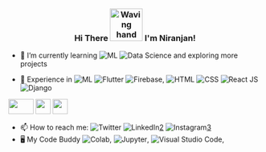 <h3 align="center">
    Hi There
    <img src="https://raw.githubusercontent.com/nixin72/nixin72/master/wave.gif" 
         alt="Waving hand animated gif"
         height="65"
         width="65" />
    I'm Niranjan!
</h3>

<!--
**itsniranjan/itsniranjan** is a ✨ _special_ ✨ repository because its `README.md` (this file) appears on your GitHub profile.

Here are some ideas to get you started:

- 🔭 I’m currently working on  ![Flutter][2.1],  ![Firebase][2.4],  
- 🌱 I’m currently learning ![Flutter][2.1], ![Django][2.2],  ![React][2.3]
- 💬 Ask me about ...
- 📫 How to reach me: 
- You can find me on [![Twitter][1.1]1], or on [![LinkedIn][1.2]2], or on [![Instagram][1.3]3]

- ⚡ Fun fact: 
-->



- 🌱 I’m currently learning ![ML][2.0] ![Data Science][1.9] and exploring more projects 

- 👐 Experience in ![ML][2.0] ![Flutter][2.1]  ![Firebase][2.4],  ![HTML][4.1]  ![CSS][4.2]  ![React JS][2.3]  ![Django][2.2] 

[<img src="https://logos-world.net/wp-content/uploads/2020/04/Twitter-Logo.png" width="50" height="30">](https://twitter.com/NiranjanNeelak1)
[<img src="https://www.edigitalagency.com.au/wp-content/uploads/new-instagram-logo-png-transparent.png" width="30" height="30">](https://www.instagram.com/niranjan_neelakantan/)
[<img src="https://www.pikpng.com/pngl/b/57-572097_linkedin-transparent-icon-linked-in-logo-with-white.png" width="30" height="30">](https://www.linkedin.com/in/niranjan-neelakantan)

- 📫 How to reach me:  ![Twitter][1.1]  ![LinkedIn][1.2][2]  ![Instagram][1.3][3]
- 🖥️ My Code Buddy   ![Colab][3.1], ![Jupyter][3.2], ![Visual Studio Code][3.3], 


[1.1]: https://img.shields.io/badge/Twitter-1DA1F2?style=for-the-badge&logo=twitter&logoColor=white
[1]: https://twitter.com/NiranjanNeelak1
[1.2]: 	https://img.shields.io/badge/LinkedIn-0077B5?style=for-the-badge&logo=linkedin&logoColor=white
[2]:https://www.linkedin.com/in/niranjan-neelakantan
[1.3]:https://img.shields.io/badge/Instagram-E4405F?style=for-the-badge&logo=instagram&logoColor=white
[3]:https://www.instagram.com/niranjan_neelakantan/

[1.9]: https://img.shields.io/badge/Data_Science-02569A?style=for-the-badge&logoColor=red
[2.0]: https://img.shields.io/badge/Machine_Learning-02569B?style=for-the-badge&logoColor=white
[2.1]: https://img.shields.io/badge/Flutter-02569B?style=for-the-badge&logo=flutter&logoColor=white
[2.2]: https://img.shields.io/badge/Django-092E20?style=for-the-badge&logo=django&logoColor=white
[2.3]: https://img.shields.io/badge/React-20232A?style=for-the-badge&logo=react&logoColor=61DAFB
[2.4]: https://img.shields.io/badge/firebase-ffca28?style=for-the-badge&logo=firebase&logoColor=black

[3.3]: https://img.shields.io/badge/Visual_Studio_Code-0078D4?style=for-the-badge&logo=visual%20studio%20code&logoColor=white
[3.2]: https://img.shields.io/badge/jupyter-F9AB00?style=for-the-badge&logo=jupyter&logoColor=white
[3.1]: https://img.shields.io/badge/google_colab-F9AB00?style=for-the-badge&logo=googlecolab&logoColor=white


[4.1]: 	https://img.shields.io/badge/HTML5-E34F26?style=for-the-badge&logo=html5&logoColor=white
[4.2]: https://img.shields.io/badge/CSS3-1572B6?style=for-the-badge&logo=css3&logoColor=white
[4.3]: https://img.shields.io/badge/JavaScript-F7DF1E?style=for-the-badge&logo=javascript&logoColor=black
